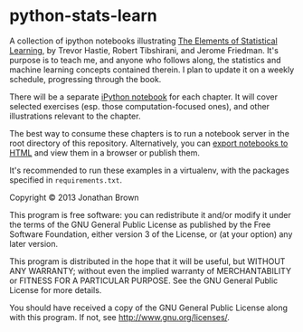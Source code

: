 python-stats-learn
==================

A collection of ipython notebooks illustrating [The Elements of Statistical Learning][1],
by Trevor Hastie, Robert Tibshirani, and Jerome Friedman. It's purpose is to teach me, and anyone
who follows along, the statistics and machine learning concepts contained therein. I plan to update it on a weekly
schedule, progressing through the book.

There will be a separate [iPython notebook][2] for each chapter. It will cover selected exercises (esp. those 
computation-focused ones), and other illustrations relevant to the chapter.

The best way to consume these chapters is to run a notebook server in the root directory of this repository. 
Alternatively, you can [export notebooks to HTML][3] and view them in a browser or publish them.

It's recommended to run these examples in a virtualenv, with the packages specified in `requirements.txt`.

[1]: http://www-stat.stanford.edu/~tibs/ElemStatLearn/
[2]: http://ipython.org/notebook.html
[3]: http://ipython.org/ipython-doc/stable/interactive/nbconvert.html

Copyright © 2013  Jonathan Brown

This program is free software: you can redistribute it and/or modify
it under the terms of the GNU General Public License as published by
the Free Software Foundation, either version 3 of the License, or
(at your option) any later version.

This program is distributed in the hope that it will be useful,
but WITHOUT ANY WARRANTY; without even the implied warranty of
MERCHANTABILITY or FITNESS FOR A PARTICULAR PURPOSE.  See the
GNU General Public License for more details.

You should have received a copy of the GNU General Public License
along with this program.  If not, see http://www.gnu.org/licenses/.
